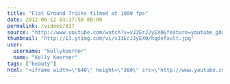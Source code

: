 ```yaml
---
title: "Flat Ground Tricks filmed at 1000 fps"
date: 2012-06-12 03:37:58 00:00
permalink: /videos/837
source: "http://www.youtube.com/watch?v=vJ3ErJJyEX0&feature=youtube_gdata_player"
thumbnail: "http://i3.ytimg.com/vi/vJ3ErJJyEX0/hqdefault.jpg"
user:
  username: "kellykoerner"
  name: "Kelly Koerner"
tags: ["beauty"]
html: "<iframe width=\"640\" height=\"360\" src=\"http://www.youtube.com/embed/vJ3ErJJyEX0?wmode=transparent&fs=1&feature=oembed\" frameborder=\"0\" allowfullscreen></iframe>"
---
```


